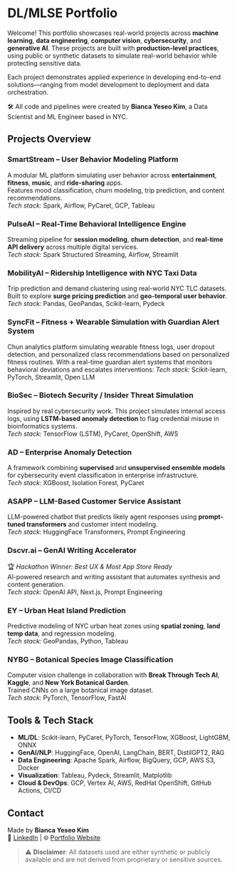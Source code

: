 # DL/MLSE Portfolio

Welcome! This portfolio showcases real-world projects across **machine learning**, **data engineering**, **computer vision**, **cybersecurity**, and **generative AI**. These projects are built with **production-level practices**, using public or synthetic datasets to simulate real-world behavior while protecting sensitive data.

Each project demonstrates applied experience in developing end-to-end solutions—ranging from model development to deployment and data orchestration.

🛠️ All code and pipelines were created by **Bianca Yeseo Kim**, a Data Scientist and ML Engineer based in NYC.



## Projects Overview

### SmartStream – User Behavior Modeling Platform  
A modular ML platform simulating user behavior across **entertainment**, **fitness**, **music**, and **ride-sharing** apps.  
Features mood classification, churn modeling, trip prediction, and content recommendations.  
*Tech stack:* Spark, Airflow, PyCaret, GCP, Tableau


### PulseAI – Real-Time Behavioral Intelligence Engine  
Streaming pipeline for **session modeling**, **churn detection**, and **real-time API delivery** across multiple digital services.  
*Tech stack:* Spark Structured Streaming, Airflow, Streamlit


### MobilityAI – Ridership Intelligence with NYC Taxi Data  
Trip prediction and demand clustering using real-world NYC TLC datasets. Built to explore **surge pricing prediction** and **geo-temporal user behavior**.  
*Tech stack:* Pandas, GeoPandas, Scikit-learn, Pydeck


### SyncFit – Fitness + Wearable Simulation with Guardian Alert System  
Chun analytics platform simulating wearable fitness logs, user dropout detection, and personalized class recommendations based on personalized fitness routines. With a real-time guardian alert systems that monitors behavioral deviations and escalates interventions:
*Tech stack:* Scikit-learn, PyTorch, Streamlit, Open LLM


### BioSec – Biotech Security / Insider Threat Simulation  
Inspired by real cybersecurity work. This project simulates internal access logs, using **LSTM-based anomaly detection** to flag credential misuse in bioinformatics systems.  
*Tech stack:* TensorFlow (LSTM), PyCaret, OpenShift, AWS


### AD  – Enterprise Anomaly Detection  
A framework combining **supervised** and **unsupervised ensemble models** for cybersecurity event classification in enterprise infrastructure.  
*Tech stack:* XGBoost, Isolation Forest, PyCaret


### ASAPP – LLM-Based Customer Service Assistant  
LLM-powered chatbot that predicts likely agent responses using **prompt-tuned transformers** and customer intent modeling.  
*Tech stack:* HuggingFace Transformers, Prompt Engineering


### Dscvr.ai – GenAI Writing Accelerator  
🏆 *Hackathon Winner: Best UX & Most App Store Ready*  
AI-powered research and writing assistant that automates synthesis and content generation.  
*Tech stack:* OpenAI API, Next.js, Prompt Engineering


### EY – Urban Heat Island Prediction  
Predictive modeling of NYC urban heat zones using **spatial zoning**, **land temp data**, and regression modeling.  
*Tech stack:* GeoPandas, Python, Tableau


### NYBG – Botanical Species Image Classification  
Computer vision challenge in collaboration with **Break Through Tech AI**, **Kaggle**, and **New York Botanical Garden**.  
Trained CNNs on a large botanical image dataset.  
*Tech stack:* PyTorch, TensorFlow, FastAI


## Tools & Tech Stack

- **ML/DL**: Scikit-learn, PyCaret, PyTorch, TensorFlow, XGBoost, LightGBM, ONNX  
- **GenAI/NLP**: HuggingFace, OpenAI, LangChain, BERT, DistilGPT2, RAG  
- **Data Engineering**: Apache Spark, Airflow, BigQuery, GCP, AWS S3, Docker  
- **Visualization**: Tableau, Pydeck, Streamlit, Matplotlib  
- **Cloud & DevOps**: GCP, Vertex AI, AWS, RedHat OpenShift, GitHub Actions, CI/CD  


## Contact

Made by **Bianca Yeseo Kim**  
🔗 [LinkedIn](https://linkedin.com/in/yeseobiancakim) | 🌐 [Portfolio Website](https://rummikub.github.io/portfolio)


> ⚠️ **Disclaimer**: All datasets used are either synthetic or publicly available and are not derived from proprietary or sensitive sources.
